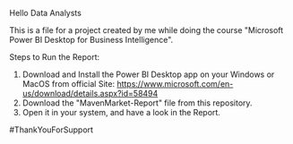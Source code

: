 Hello Data Analysts

This is a file for a project created by me while doing the course "Microsoft Power BI Desktop for Business Intelligence".

Steps to Run the Report:

1. Download and Install the Power BI Desktop app on your Windows or MacOS from official Site: https://www.microsoft.com/en-us/download/details.aspx?id=58494
2. Download the "MavenMarket-Report" file from this repository.
3. Open it in your system, and have a look in the Report.

#ThankYouForSupport
